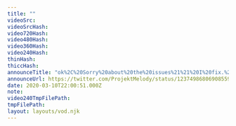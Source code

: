 ```yaml
---
title: ""
videoSrc: 
videoSrcHash: 
video720Hash: 
video480Hash: 
video360Hash: 
video240Hash: 
thinHash: 
thiccHash: 
announceTitle: "ok%2C%20Sorry%20about%20the%20issues%21%21%20I%20fix.%20Thank%20you%20for%20waiting%21%21%20I%27m%20online%21%20%20https%3A%2F%2F%20%20%E2%80%A6"
announceUrl: https://twitter.com/ProjektMelody/status/1237498680690855939
date: 2020-03-10T22:00:51.000Z
note: 
video240TmpFilePath: 
tmpFilePath: 
layout: layouts/vod.njk
---
```

